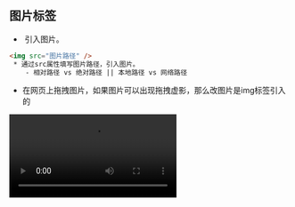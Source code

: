 ## 图片标签

- <img /> 引入图片。

```html
<img src="图片路径" />
 * 通过src属性填写图片路径，引入图片。
 	- 相对路径 vs 绝对路径 || 本地路径 vs 网络路径
```

- 在网页上拖拽图片，如果图片可以出现拖拽虚影，那么改图片是img标签引入的

<video src="./video/img虚影.mp4" />

```html
<img 
     src="图片路径" 引入图片的路径
     width="" height="" 自定义图片展示宽高（宽高设置建议等比例放缩、从大到小放缩）
     alt="文字" 当图片路径错误，无法显示时，提供的一段代替文字
     />
```

